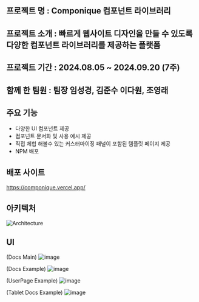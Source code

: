 ## 프로젝트 명 : Componique 컴포넌트 라이브러리

## 프로젝트 소개 : 빠르게 웹사이트 디자인을 만들 수 있도록 다양한 컴포넌트 라이브러리를 제공하는 플랫폼

## 프로젝트 기간 : 2024.08.05 ~ 2024.09.20 (7주)

## 함께 한 팀원 : 팀장 임성경, 김준수 이다원, 조영래

## 주요 기능
- 다양한 UI 컴포넌트 제공
- 컴포넌트 문서화 및 사용 예시 제공
- 직접 체헙 해볼수 있는 커스터마이징 패널이 포함된 템플릿 페이지 제공
- NPM 배포

## 배포 사이트
https://componique.vercel.app/

## 아키텍처
![Architecture](https://github.com/user-attachments/assets/b0576a19-a3ba-48a2-89c9-36ad042a8b95)

## UI
(Docs Main) 
![image](https://github.com/user-attachments/assets/f9242871-8fff-4153-a9e0-02774b32ea79)

(Docs Example)
![image](https://github.com/user-attachments/assets/676912d6-533f-42eb-a529-54abfe584c31)

(UserPage Example)
![image](https://github.com/user-attachments/assets/e2474b40-d1a4-4649-b1c0-ad31b075e125)

(Tablet Docs Example)
![image](https://github.com/user-attachments/assets/023e49dc-0ea8-41d8-aea3-06fcc69c7311)
